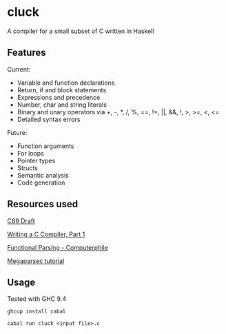 # cluck

A compiler for a small subset of C written in Haskell

## Features

Current:

- Variable and function declarations
- Return, if and block statements
- Expressions and precedence
- Number, char and string literals
- Binary and unary operators via +, -, \*, /, %, ==, !=, ||, &&, !, >, >=, <, <=
- Detailed syntax errors

Future:

- Function arguments
- For loops
- Pointer types
- Structs
- Semantic analysis
- Code generation

## Resources used

[C89 Draft](https://port70.net/%7Ensz/c/c89/c89-draft.html)

[Writing a C Compiler, Part 1](https://norasandler.com/2017/11/29/Write-a-Compiler.html)

[Functional Parsing - Computerphile](https://www.youtube.com/watch?v=dDtZLm7HIJs)

[Megaparsec tutorial](https://markkarpov.com/tutorial/megaparsec.html)

## Usage

Tested with GHC 9.4

```
ghcup install cabal
```

```
cabal run cluck <input file>.c
```
